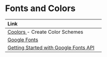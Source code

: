 # Fonts and Colors

| Link |  |
| :--- | :--- |
| [Coolors ](https://coolors.co/app)- Create Color Schemes |  |
| [Google Fonts](https://fonts.google.com/) |  |
| [Getting Started with Google Fonts API](https://developers.google.com/fonts/docs/getting_started) |  |




